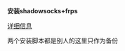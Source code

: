 __安装shadowsocks+frps__

[详细信息](https://github.com/xhyyd2022/vpn-frps/blob/main/shadowsocks%26frps.txt)

两个安装脚本都是别人的这里只作为备份
